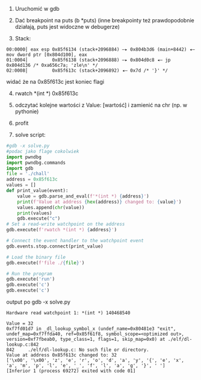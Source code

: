 1. Uruchomić w gdb

2. Dać breakpoint na puts (b *puts) (inne breakpointy też prawdopodobnie działają, puts jest widoczne w debugerze)

3. Stack:
```
00:0000│ eax esp 0x85f6134 (stack+2096884) —▸ 0x804b3d6 (main+8442) ◂— mov dword ptr [0x804d100], eax
01:0004│         0x85f6138 (stack+2096888) —▸ 0x804d0c8 ◂— jp 0x804d136 /* 0xa656c7a; 'zle\n' */
02:0008│         0x85f613c (stack+2096892) ◂— 0x7d /* '}' */
```
widać że na 0x85f613c jest koniec flagi

4.  rwatch *(int *) 0x85f613c

5. odczytać kolejne wartości z Value: [wartość] i zamienić na chr (np. w pythonie)

6. profit

7. solve script:

```python
#gdb -x solve.py
#podac jako flage cokolwiek
import pwndbg
import pwndbg.commands
import gdb
file = './chall'
address = 0x85f613c
values = []
def print_value(event):
    value = gdb.parse_and_eval(f'*(int *) {address}')
    print(f'Value at address {hex(address)} changed to: {value}')
    values.append(chr(value))
    print(values)
    gdb.execute("c")
# Set a read-write watchpoint on the address
gdb.execute(f'rwatch *(int *) {address}')

# Connect the event handler to the watchpoint event
gdb.events.stop.connect(print_value)

# Load the binary file
gdb.execute(f'file ./{file}')

# Run the program
gdb.execute('run')
gdb.execute('c')
gdb.execute('c')

```

output po gdb -x solve.py
```
Hardware read watchpoint 1: *(int *) 140468540

Value = 32
0xf7fd01d7 in _dl_lookup_symbol_x (undef_name=0x80481e3 "exit", undef_map=0xf7ffda40, ref=0x85f61f8, symbol_scope=<optimized out>, version=0xf7fbeab0, type_class=1, flags=1, skip_map=0x0) at ./elf/dl-lookup.c:842
842     ./elf/dl-lookup.c: No such file or directory.
Value at address 0x85f613c changed to: 32
['\x00', '\x00', 'z', 'e', 'r', 'o', 'd', 'a', 'y', '{', 'e', 'x', 'a', 'm', 'p', 'l', 'e', '_', 'f', 'l', 'a', 'g', '}', ' ']
[Inferior 1 (process 69272) exited with code 01]

```